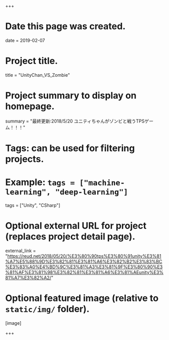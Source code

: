+++
# Date this page was created.
date = 2019-02-07

# Project title.
title = "UnityChan_VS_Zombie"

# Project summary to display on homepage.
summary = "最終更新:2018/5/20 ユニティちゃんがゾンビと戦うTPSゲーム！！！"



# Tags: can be used for filtering projects.
# Example: `tags = ["machine-learning", "deep-learning"]`
tags = ["Unity", "CSharp"]

# Optional external URL for project (replaces project detail page).
external_link = "https://reud.net/2018/05/20/%E3%80%90tps%E3%80%91unity%E3%81%A7%E5%88%9D%E3%82%81%E3%81%A6%E3%82%B2%E3%83%BC%E3%83%A0%E4%BD%9C%E3%81%A3%E3%81%9F%E3%80%90%E3%81%AF%E3%81%98%E3%82%81%E3%81%A6%E3%81%AEunity%E3%81%A7%E3%82%A2/"



# Optional featured image (relative to `static/img/` folder).
[image]

+++
